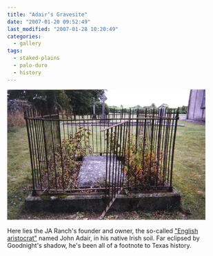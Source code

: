 ```yaml
---
title: "Adair‘s Gravesite"
date: "2007-01-20 09:52:49"
last_modified: "2007-01-28 10:20:49"
categories:
  - gallery
tags:
  - staked-plains
  - palo-duro
  - history   
---
```

![115](/images/gallery/115.jpg)    

Here lies the JA Ranch's founder and owner, the so-called ["English aristocrat"](http://www.tsha.utexas.edu/handbook/online/articles/JJ/apj1.html "English aristocrat") named John Adair, in his native Irish soil. Far eclipsed by Goodnight's shadow, he's been all of a footnote to Texas history.
